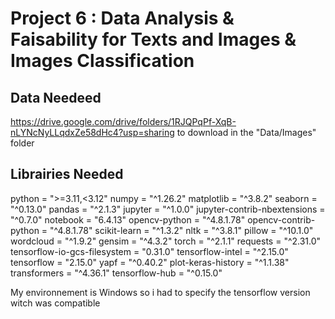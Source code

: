 # Project 6 : Data Analysis & Faisability for Texts and Images & Images Classification

## Data Needeed
https://drive.google.com/drive/folders/1RJQPqPf-XqB-nLYNcNyLLqdxZe58dHc4?usp=sharing to download in the "Data/Images" folder

## Librairies Needed
python = ">=3.11,<3.12"
numpy = "^1.26.2"
matplotlib = "^3.8.2"
seaborn = "^0.13.0"
pandas = "^2.1.3"
jupyter = "^1.0.0"
jupyter-contrib-nbextensions = "^0.7.0"
notebook = "6.4.13"
opencv-python = "^4.8.1.78"
opencv-contrib-python = "^4.8.1.78"
scikit-learn = "^1.3.2"
nltk = "^3.8.1"
pillow = "^10.1.0"
wordcloud = "^1.9.2"
gensim = "^4.3.2"
torch = "^2.1.1"
requests = "^2.31.0"
tensorflow-io-gcs-filesystem = "0.31.0"
tensorflow-intel = "^2.15.0"
tensorflow = "2.15.0"
yapf = "^0.40.2"
plot-keras-history = "^1.1.38"
transformers = "^4.36.1"
tensorflow-hub = "^0.15.0"

My environnement is Windows so i had to specify the tensorflow version witch was compatible